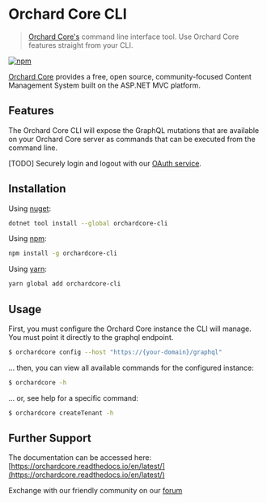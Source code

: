 # Orchard Core CLI

> [Orchard Core's](https://www.orchardproject.net) command line interface tool. Use Orchard Core features straight from your CLI.

[![npm](https://img.shields.io/npm/v/orchardcore-cli.svg)](https://www.npmjs.com/package/orchardcore-cli)

[Orchard Core](https://github.com/OrchardCMS/OrchardCore/issues) provides a free, open source, community-focused Content Management System built on the ASP.NET MVC platform.

## Features

The Orchard Core CLI will expose the GraphQL mutations that are available on your Orchard Core server as commands that can be executed from the command line.

[TODO]
Securely login and logout with our [OAuth service](https://orchardcore.readthedocs.io/en/latest/OrchardCore.Modules/OrchardCore.OpenId/README/).

## Installation

Using [nuget](https://www.nuget.org):
``` sh
dotnet tool install --global orchardcore-cli
```

Using [npm](http://npmjs.org):

``` sh
npm install -g orchardcore-cli
```

Using [yarn](https://yarnpkg.com):
``` sh
yarn global add orchardcore-cli
```

## Usage

First, you must configure the Orchard Core instance the CLI will manage. You must point it directly to the graphql endpoint.

```bash
$ orchardcore config --host "https://{your-domain}/graphql" 
```

… then, you can view all available commands for the configured instance:

```bash
$ orchardcore -h
```

… or, see help for a specific command:

```bash
$ orchardcore createTenant -h
```

## Further Support

The documentation can be accessed here: [https://orchardcore.readthedocs.io/en/latest/](https://orchardcore.readthedocs.io/en/latest/)

Exchange with our friendly community on our [forum](https://gitter.im/OrchardCMS/OrchardCore)
